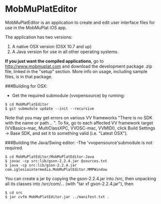 MobMuPlatEditor
=========

MobMuPlatEditor is an application to create and edit user interface files for use in the MobMuPlat iOS app.

The application has two versions:
1) A native OSX version (OSX 10.7 and up)
2) A Java version for use in all other operating systems.

**If you just want the compiled applications**, go to http://www.mobmuplat.com and download the development package .zip file, linked in the "setup" section. More info on usage, including sample files, is in that package.

###Building for OSX:
- Get the required submodule (vvopensource) by running:
```
$ cd MobMuPlatEditor
$ git submodule update --init --recursive
```

Note that you may get errors on various VV frameworks "There is no SDK with the name or path... ".
To fix, go to each affected VV framework target (VVBasics-mac, MultiClassXPC, VVOSC-mac, VVMIDI), click Build Settings -> Base SDK, and set it to something valid (i.e. "Latest OSX").

###Building the Java/Swing editor:
-The 'vvopensource'submodule is not required.
```
$ cd MobMuPlatEditor/MobMuPlatEditor-Java
$ javac -cp src:lib/gson-2.2.4.jar @sources.txt
$ java -cp src:lib/gson-2.2.4.jar com.iglesiaintermedia.MobMuPlatEditor.MMPWindow
```
You can create a jar by copying the gson-2.2.4.jar into /src, then unpacking all its classes into /src/com/... (with "tar xf gson-2.2.4.jar"), then
```
$ cd src
$ jar cvfm MobMuPlatEditor.jar ../manifest.txt .
```

